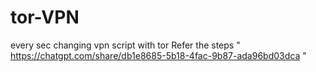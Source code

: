 # tor-VPN
every sec changing vpn script with tor 
Refer the steps " https://chatgpt.com/share/db1e8685-5b18-4fac-9b87-ada96bd03dca "
